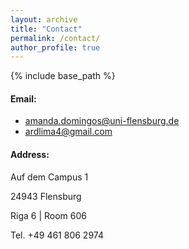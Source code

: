 ```yaml
---
layout: archive
title: "Contact"
permalink: /contact/
author_profile: true
---
```


{% include base_path %}

#### Email:
  * amanda.domingos@uni-flensburg.de
  * ardlima4@gmail.com

#### Address:
   Auf dem Campus 1
   
   24943 Flensburg
   
   Riga 6 | Room  606
   
   Tel. +49 461 806 2974
